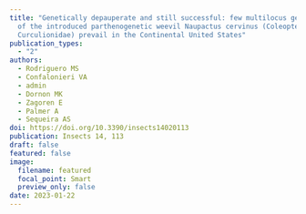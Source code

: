 ```yaml
---
title: "Genetically depauperate and still successful: few multilocus genotypes
  of the introduced parthenogenetic weevil Naupactus cervinus (Coleoptera:
  Curculionidae) prevail in the Continental United States"
publication_types:
  - "2"
authors:
  - Rodriguero MS
  - Confalonieri VA
  - admin
  - Dornon MK
  - Zagoren E
  - Palmer A
  - Sequeira AS
doi: https://doi.org/10.3390/insects14020113
publication: Insects 14, 113
draft: false
featured: false
image:
  filename: featured
  focal_point: Smart
  preview_only: false
date: 2023-01-22
---
```

